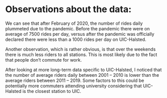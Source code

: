# Observations about the data:

We can see that after February of 2020, the number of rides daily plummeted due to the pandemic. Before the pandemic there were on average of 7500 rides per day, versus 
after the pandemic was officially declared there were less than a 1000 rides per day on UIC-Halsted.


Another observation, which is rather obvious, is that over the weekends there is much less riders to all stations. 
This is most likely due to the fact that people don’t commute for work.


After looking at more long-term data specific to UIC-Halsted, I noticed that the number of average riders daily between 2001 – 2010 is 
lower than the average riders between 2011 – 2019. Some factors to this could be potentially more commuters attending university considering 
that UIC-Halsted is the closest station to UIC.
